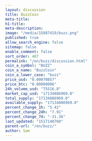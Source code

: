 ```yaml
---
layout: discussion
title: BuzzCoin
meta-title: 
h1-title: 
meta-description: 
image: "/media/15887419/buzz.png"
published: true
allow_search_engine: false
sitemap: false
enable_comment: false
sort_order: 487
permalink: "/en/buzz/discussion.html"
coin_a_symbol: "BUZZ"
coin_a_name: "BuzzCoin"
coin_a_lower_case: "buzz"
price_usd: "0.00070857"
price_btc: "0.00000006"
24h_volume_usd: "75516.8"
market_cap_usd: "17134886969.0"
total_supply: "17134886969.0"
available_supply: "17134886969.0"
percent_change_1h: "5.42"
percent_change_24h: "7.91"
percent_change_7d: "-31.36"
last_updated: "1517140760"
parent-url: "/en/buzz/"
author: Sam
---
```


